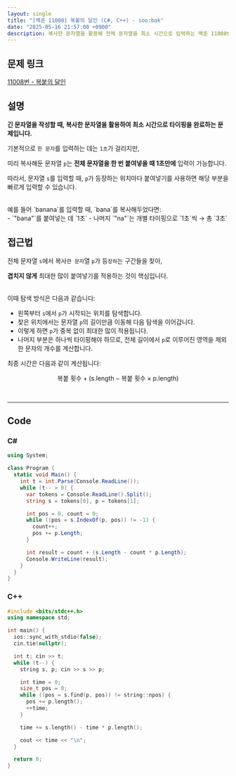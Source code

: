 ```yaml
---
layout: single
title: "[백준 11008] 복붙의 달인 (C#, C++) - soo:bak"
date: "2025-05-16 21:57:00 +0900"
description: 복사한 문자열을 활용해 전체 문자열을 최소 시간으로 입력하는 백준 11008번 복붙의 달인 문제의 C# 및 C++ 풀이 및 해설
---
```


## 문제 링크
[11008번 - 복붙의 달인](https://www.acmicpc.net/problem/11008)

## 설명

**긴 문자열을 작성할 때, 복사한 문자열을 활용하여 최소 시간으로 타이핑을 완료하는 문제입니다.**

기본적으로 `한 문자`를 입력하는 데는 `1초`가 걸리지만,

미리 복사해둔 문자열 `p`는 **전체 문자열을 한 번 붙여넣을 때 1초만에** 입력이 가능합니다.

따라서, 문자열 `s`를 입력할 때, `p`가 등장하는 위치마다 붙여넣기를 사용하면 해당 부분을 빠르게 입력할 수 있습니다.

<br>
예를 들어 `banana`를 입력할 때, `bana`를 복사해두었다면:<br>
- `"bana"`를 붙여넣는 데 `1초`
- 나머지 `"na"`는 개별 타이핑으로 `1초`씩 → 총 `3초`

<br>

## 접근법

전체 문자열 `s`에서 복사`한 문자`열 `p`가 등`장하`는 구간들을 찾아,

**겹치지 않게** 최대한 많이 붙여넣기를 적용하는 것이 핵심입니다.

<br>
이때 탐색 방식은 다음과 같습니다:

- 왼쪽부터 `s`에서 `p`가 시작되는 위치를 탐색합니다.
- 찾은 위치에서는 문자열 `p`의 길이만큼 이동해 다음 탐색을 이어갑니다.
- 이렇게 하면 `p`가 중복 없이 최대한 많이 적용됩니다.
- 나머지 부분은 하나씩 타이핑해야 하므로, 전체 길이에서 `p`로 이루어진 영역을 제외한 문자의 개수를 계산합니다.

최종 시간은 다음과 같이 계산됩니다:

$$
\text{복붙 횟수} + (\text{s.length} - \text{복붙 횟수} \times \text{p.length})
$$

<br>

---

## Code

### C#
```csharp
using System;

class Program {
  static void Main() {
    int t = int.Parse(Console.ReadLine());
    while (t-- > 0) {
      var tokens = Console.ReadLine().Split();
      string s = tokens[0], p = tokens[1];

      int pos = 0, count = 0;
      while ((pos = s.IndexOf(p, pos)) != -1) {
        count++;
        pos += p.Length;
      }

      int result = count + (s.Length - count * p.Length);
      Console.WriteLine(result);
    }
  }
}
```

### C++
```cpp
#include <bits/stdc++.h>
using namespace std;

int main() {
  ios::sync_with_stdio(false);
  cin.tie(nullptr);

  int t; cin >> t;
  while (t--) {
    string s, p; cin >> s >> p;

    int time = 0;
    size_t pos = 0;
    while ((pos = s.find(p, pos)) != string::npos) {
      pos += p.length();
      ++time;
    }

    time += s.length() - time * p.length();

    cout << time << "\n";
  }

  return 0;
}
```
